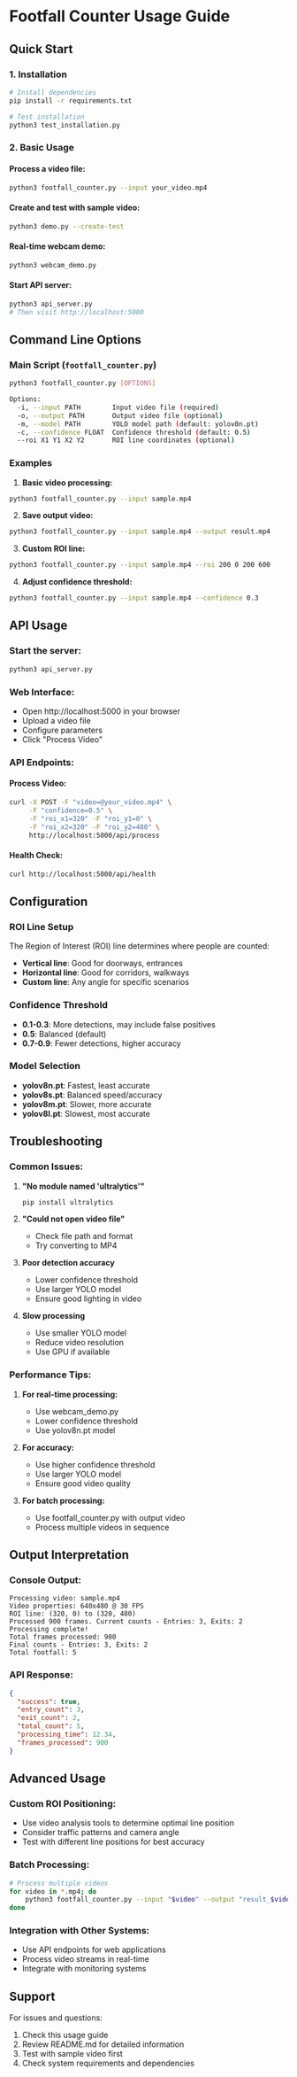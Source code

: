 # Footfall Counter Usage Guide

## Quick Start

### 1. Installation
```bash
# Install dependencies
pip install -r requirements.txt

# Test installation
python3 test_installation.py
```

### 2. Basic Usage

#### Process a video file:
```bash
python3 footfall_counter.py --input your_video.mp4
```

#### Create and test with sample video:
```bash
python3 demo.py --create-test
```

#### Real-time webcam demo:
```bash
python3 webcam_demo.py
```

#### Start API server:
```bash
python3 api_server.py
# Then visit http://localhost:5000
```

## Command Line Options

### Main Script (`footfall_counter.py`)
```bash
python3 footfall_counter.py [OPTIONS]

Options:
  -i, --input PATH        Input video file (required)
  -o, --output PATH       Output video file (optional)
  -m, --model PATH        YOLO model path (default: yolov8n.pt)
  -c, --confidence FLOAT  Confidence threshold (default: 0.5)
  --roi X1 Y1 X2 Y2       ROI line coordinates (optional)
```

### Examples

1. **Basic video processing:**
```bash
python3 footfall_counter.py --input sample.mp4
```

2. **Save output video:**
```bash
python3 footfall_counter.py --input sample.mp4 --output result.mp4
```

3. **Custom ROI line:**
```bash
python3 footfall_counter.py --input sample.mp4 --roi 200 0 200 600
```

4. **Adjust confidence threshold:**
```bash
python3 footfall_counter.py --input sample.mp4 --confidence 0.3
```

## API Usage

### Start the server:
```bash
python3 api_server.py
```

### Web Interface:
- Open http://localhost:5000 in your browser
- Upload a video file
- Configure parameters
- Click "Process Video"

### API Endpoints:

#### Process Video:
```bash
curl -X POST -F "video=@your_video.mp4" \
     -F "confidence=0.5" \
     -F "roi_x1=320" -F "roi_y1=0" \
     -F "roi_x2=320" -F "roi_y2=480" \
     http://localhost:5000/api/process
```

#### Health Check:
```bash
curl http://localhost:5000/api/health
```

## Configuration

### ROI Line Setup
The Region of Interest (ROI) line determines where people are counted:
- **Vertical line**: Good for doorways, entrances
- **Horizontal line**: Good for corridors, walkways
- **Custom line**: Any angle for specific scenarios

### Confidence Threshold
- **0.1-0.3**: More detections, may include false positives
- **0.5**: Balanced (default)
- **0.7-0.9**: Fewer detections, higher accuracy

### Model Selection
- **yolov8n.pt**: Fastest, least accurate
- **yolov8s.pt**: Balanced speed/accuracy
- **yolov8m.pt**: Slower, more accurate
- **yolov8l.pt**: Slowest, most accurate

## Troubleshooting

### Common Issues:

1. **"No module named 'ultralytics'"**
   ```bash
   pip install ultralytics
   ```

2. **"Could not open video file"**
   - Check file path and format
   - Try converting to MP4

3. **Poor detection accuracy**
   - Lower confidence threshold
   - Use larger YOLO model
   - Ensure good lighting in video

4. **Slow processing**
   - Use smaller YOLO model
   - Reduce video resolution
   - Use GPU if available

### Performance Tips:

1. **For real-time processing:**
   - Use webcam_demo.py
   - Lower confidence threshold
   - Use yolov8n.pt model

2. **For accuracy:**
   - Use higher confidence threshold
   - Use larger YOLO model
   - Ensure good video quality

3. **For batch processing:**
   - Use footfall_counter.py with output video
   - Process multiple videos in sequence

## Output Interpretation

### Console Output:
```
Processing video: sample.mp4
Video properties: 640x480 @ 30 FPS
ROI line: (320, 0) to (320, 480)
Processed 900 frames. Current counts - Entries: 3, Exits: 2
Processing complete!
Total frames processed: 900
Final counts - Entries: 3, Exits: 2
Total footfall: 5
```

### API Response:
```json
{
  "success": true,
  "entry_count": 3,
  "exit_count": 2,
  "total_count": 5,
  "processing_time": 12.34,
  "frames_processed": 900
}
```

## Advanced Usage

### Custom ROI Positioning:
- Use video analysis tools to determine optimal line position
- Consider traffic patterns and camera angle
- Test with different line positions for best accuracy

### Batch Processing:
```bash
# Process multiple videos
for video in *.mp4; do
    python3 footfall_counter.py --input "$video" --output "result_$video"
done
```

### Integration with Other Systems:
- Use API endpoints for web applications
- Process video streams in real-time
- Integrate with monitoring systems

## Support

For issues and questions:
1. Check this usage guide
2. Review README.md for detailed information
3. Test with sample video first
4. Check system requirements and dependencies

